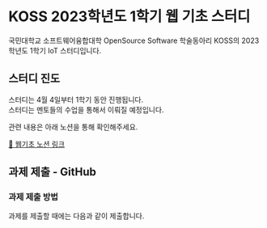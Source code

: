 # KOSS 2023학년도 1학기 웹 기초 스터디

국민대학교 소프트웨어융합대학 OpenSource Software 학술동아리 KOSS의 2023학년도 1학기 IoT 스터디입니다.

## 스터디 진도

스터디는 4월 4일부터 1학기 동안 진행됩니다.<br>
스터디는 멘토들의 수업을 통해서 이뤄질 예정입니다.

관련 내용은 아래 노션을 통해 확인해주세요.

[🐣 웹기초 노션 링크](https://www.notion.so/466e363d49004dcfb641ce52144a03f0?pvs=4)

## 과제 제출 - GitHub

### 과제 제출 방법
과제를 제출할 때에는 다음과 같이 제출합니다.
